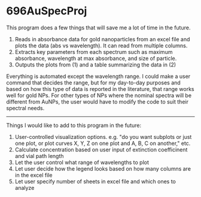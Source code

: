 # 696AuSpecProj
This program does a few things that will save me a lot of time in the future. 

1) Reads in absorbance data for gold nanoparticles from an excel file and plots the data (abs vs wavelength). It can read from multiple columns. 
2) Extracts key parameters from each spectrum such as maximum absorbance, wavelength at max absorbance, and size of particle. 
3) Outputs the plots from (1) and a table summarizing the data in (2)

Everything is automated except the wavelength range. I could make a user command that decides the range, but for my day-to-day purposes and based on how this type of data is reported in the literature, that range works well for gold NPs. For other types of NPs where the nominal spectra will be different from AuNPs, the user would have to modify the code to suit their spectral needs.

-----------
Things I would like to add to this program in the future:
  1) User-controlled visualization options. e.g. "do you want subplots or just one plot, or plot curves X, Y, Z on one plot and A, B, C on another," etc.
  2) Calculate concentration based on user input of extinction coefficinent and vial path length
  3) Let the user control what range of wavelengths to plot
  4) Let user decide how the legend looks based on how many columns are in the excel file
  5) Let user specify number of sheets in excel file and which ones to analyze
